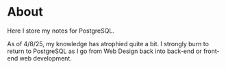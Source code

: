 # About
Here I store my notes for PostgreSQL.


As of 4/8/25, my knowledge has atrophied quite a bit.
I strongly burn to return to PostgreSQL as I go from Web Design back into back-end or front-end web development.
